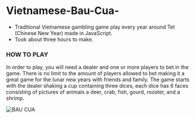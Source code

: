 # Vietnamese-Bau-Cua-
- Traditional Vietnamese gambling game play every year around Tet (Chinese New Year) made in JavaScript.
- Took about three hours to make.

### HOW TO PLAY
In order to play, you will need a dealer and one or more players to bet in the game. There is no limit to the amount of players allowed to bet making it a great game for the lunar new years with friends and family. The game starts with the dealer shaking a cup containing three dices, each dice has 6 faces consisting of pictures of animals a deer, crab, fish, gourd, rooster, and a shrimp. 









![BAU CUA](https://user-images.githubusercontent.com/100321531/195037956-edbd1730-fa85-4cd4-bb5c-60bbdb188186.jpg)
